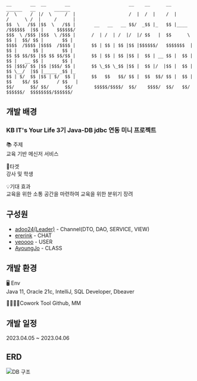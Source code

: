 ```
__       __  __       __                      __    __      __               ______   __       ______ 
/  \     /  |/  \     /  |                    /  |  /  |    /  |             /      \ /  |     /      |
$$  \   /$$ |$$  \   /$$ |       __   __   __ $$/  _$$ |_   $$ |____        /$$$$$$  |$$ |     $$$$$$/ 
$$$  \ /$$$ |$$$  \ /$$$ |      /  | /  | /  |/  |/ $$   |  $$      \       $$ |  $$/ $$ |       $$ |  
$$$$  /$$$$ |$$$$  /$$$$ |      $$ | $$ | $$ |$$ |$$$$$$/   $$$$$$$  |      $$ |      $$ |       $$ |  
$$ $$ $$/$$ |$$ $$ $$/$$ |      $$ | $$ | $$ |$$ |  $$ | __ $$ |  $$ |      $$ |   __ $$ |       $$ |  
$$ |$$$/ $$ |$$ |$$$/ $$ |      $$ \_$$ \_$$ |$$ |  $$ |/  |$$ |  $$ |      $$ \__/  |$$ |_____ _$$ |_ 
$$ | $/  $$ |$$ | $/  $$ |      $$   $$   $$/ $$ |  $$  $$/ $$ |  $$ |      $$    $$/ $$       / $$   |
$$/      $$/ $$/      $$/        $$$$$/$$$$/  $$/    $$$$/  $$/   $$/        $$$$$$/  $$$$$$$$/$$$$$$/ 
```
## 개발 배경  
### KB IT's Your Life 3기 Java-DB jdbc 연동 미니 프로젝트  
📚 주제  
교육 기반 메신저 서비스  


🎯타겟  
강사 및 학생  

  
💡기대 효과  
교육을 위한 소통 공간을 마련하여 교육을 위한 분위기 장려  


## 구성원  
- <a href = "https://github.com/adoo24/">adoo24(Leader)</a> - Channel(DTO, DAO, SERVICE, VIEW)  
- <a href = "https://github.com/ererink/">ererink</a> - CHAT  
- <a href = "https://github.com/yeoooo/">yeoooo</a> - USER  
- <a href = "https://github.com/AyoungJo">AyoungJo</a> - CLASS  

## 개발 환경  
🖥️ Env  
Java 11, Oracle 21c, IntelliJ, SQL Developer, Dbeaver  

👨‍👨‍👦‍👦Cowork Tool 
Github, MM  

## 개발 일정  
2023.04.05 ~ 2023.04.06

## ERD
![DB 구조](https://user-images.githubusercontent.com/71688432/230522424-cedcaeba-8b39-4600-a5f0-01e1a7bc03a6.png)



